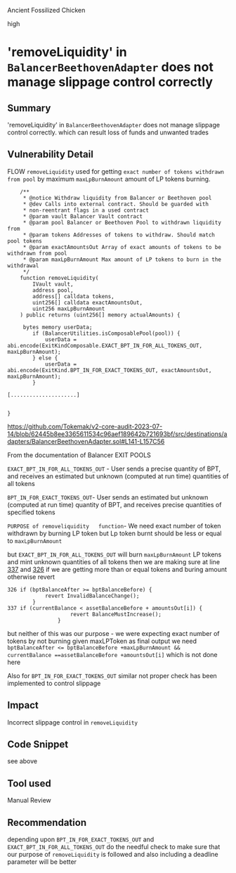 Ancient Fossilized Chicken

high

# 'removeLiquidity' in `BalancerBeethovenAdapter` does not manage slippage control correctly
## Summary

'removeLiquidity' in `BalancerBeethovenAdapter` does not manage slippage control correctly. which can result loss of funds and unwanted trades

## Vulnerability Detail
FLOW
`removeLiquidity` used for getting `exact number of tokens withdrawn from pool` by  maximum `maxLpBurnAmount` amount of LP tokens burning.
```solidity
    /**
     * @notice Withdraw liquidity from Balancer or Beethoven pool
     * @dev Calls into external contract. Should be guarded with
     * non-reentrant flags in a used contract
     * @param vault Balancer Vault contract
     * @param pool Balancer or Beethoven Pool to withdrawn liquidity from
     * @param tokens Addresses of tokens to withdraw. Should match pool tokens
     * @param exactAmountsOut Array of exact amounts of tokens to be withdrawn from pool
     * @param maxLpBurnAmount Max amount of LP tokens to burn in the withdrawal
     */
    function removeLiquidity(
        IVault vault,
        address pool,
        address[] calldata tokens,
        uint256[] calldata exactAmountsOut,
        uint256 maxLpBurnAmount
    ) public returns (uint256[] memory actualAmounts) {

     bytes memory userData;
        if (BalancerUtilities.isComposablePool(pool)) {
            userData = abi.encode(ExitKindComposable.EXACT_BPT_IN_FOR_ALL_TOKENS_OUT, maxLpBurnAmount);
        } else {
            userData = abi.encode(ExitKind.BPT_IN_FOR_EXACT_TOKENS_OUT, exactAmountsOut, maxLpBurnAmount);
        }

[.....................]


}
```
https://github.com/Tokemak/v2-core-audit-2023-07-14/blob/62445b8ee3365611534c96aef189642b721693bf/src/destinations/adapters/BalancerBeethovenAdapter.sol#L141-L157C56

From the documentation of Balancer EXIT POOLS

 `EXACT_BPT_IN_FOR_ALL_TOKENS_OUT` - User sends a precise quantity of BPT, and receives an estimated but unknown (computed at run time) quantities of all tokens

`BPT_IN_FOR_EXACT_TOKENS_OUT`- User sends an estimated but unknown (computed at run time) quantity of BPT, and receives precise quantities of specified tokens


`PURPOSE of removeliquidity   function`-  We need exact number of token withdrawn by burning LP token but Lp token burnt should be less or equal to `maxLpBurnAmount` 

but `EXACT_BPT_IN_FOR_ALL_TOKENS_OUT` will burn `maxLpBurnAmount` LP tokens and mint unknown quantities of all tokens then we are making sure at line [337](https://github.com/Tokemak/v2-core-audit-2023-07-14/blob/62445b8ee3365611534c96aef189642b721693bf/src/destinations/adapters/BalancerBeethovenAdapter.sol#L337) and [326](https://github.com/Tokemak/v2-core-audit-2023-07-14/blob/62445b8ee3365611534c96aef189642b721693bf/src/destinations/adapters/BalancerBeethovenAdapter.sol#L326) if we are getting more than or equal tokens and buring amount otherwise revert 
```solidity
326 if (bptBalanceAfter >= bptBalanceBefore) {
            revert InvalidBalanceChange();
        }
337 if (currentBalance < assetBalanceBefore + amountsOut[i]) {
                    revert BalanceMustIncrease();
                }
```
but neither of this was our purpose - we were expecting exact number of tokens by not burning given maxLPToken 
as final output we need `bptBalanceAfter <= bptBalanceBefore +maxLpBurnAmount &&  currentBalance ==assetBalanceBefore +amountsOut[i]` which is not done here

Also for `BPT_IN_FOR_EXACT_TOKENS_OUT`  similar not proper check has been implemented to control slippage 


## Impact

Incorrect slippage control in `removeLiquidity`

## Code Snippet

see above 

## Tool used

Manual Review

## Recommendation

depending upon `BPT_IN_FOR_EXACT_TOKENS_OUT` and `EXACT_BPT_IN_FOR_ALL_TOKENS_OUT` do the needful check to make sure that our purpose of `removeLiquidity` is followed and also including a deadline parameter will be better